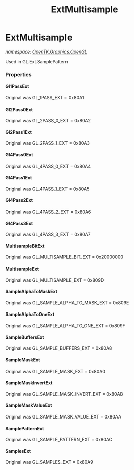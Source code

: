 ﻿---
title: ExtMultisample
---

# ExtMultisample
_namespace: [OpenTK.Graphics.OpenGL](N-OpenTK.Graphics.OpenGL.html)_

Used in GL.Ext.SamplePattern



### Properties

#### Gl1PassExt
Original was GL_1PASS_EXT = 0x80A1
#### Gl2Pass0Ext
Original was GL_2PASS_0_EXT = 0x80A2
#### Gl2Pass1Ext
Original was GL_2PASS_1_EXT = 0x80A3
#### Gl4Pass0Ext
Original was GL_4PASS_0_EXT = 0x80A4
#### Gl4Pass1Ext
Original was GL_4PASS_1_EXT = 0x80A5
#### Gl4Pass2Ext
Original was GL_4PASS_2_EXT = 0x80A6
#### Gl4Pass3Ext
Original was GL_4PASS_3_EXT = 0x80A7
#### MultisampleBitExt
Original was GL_MULTISAMPLE_BIT_EXT = 0x20000000
#### MultisampleExt
Original was GL_MULTISAMPLE_EXT = 0x809D
#### SampleAlphaToMaskExt
Original was GL_SAMPLE_ALPHA_TO_MASK_EXT = 0x809E
#### SampleAlphaToOneExt
Original was GL_SAMPLE_ALPHA_TO_ONE_EXT = 0x809F
#### SampleBuffersExt
Original was GL_SAMPLE_BUFFERS_EXT = 0x80A8
#### SampleMaskExt
Original was GL_SAMPLE_MASK_EXT = 0x80A0
#### SampleMaskInvertExt
Original was GL_SAMPLE_MASK_INVERT_EXT = 0x80AB
#### SampleMaskValueExt
Original was GL_SAMPLE_MASK_VALUE_EXT = 0x80AA
#### SamplePatternExt
Original was GL_SAMPLE_PATTERN_EXT = 0x80AC
#### SamplesExt
Original was GL_SAMPLES_EXT = 0x80A9

